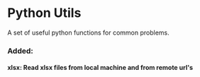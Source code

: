 # Python Utils

A set of useful python functions for common problems.

### Added:

#### xlsx: Read xlsx files from local machine and from remote url's
